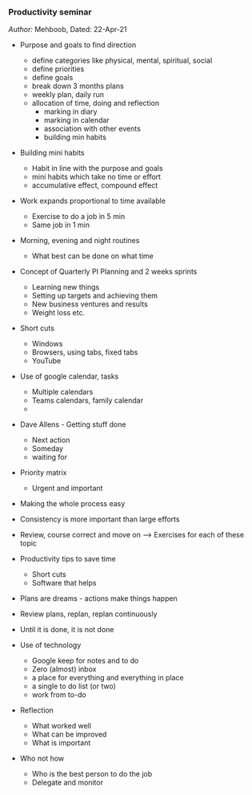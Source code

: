 ### Productivity seminar
_Author:_ Mehboob, Dated: 22-Apr-21

* Purpose and goals to find direction
    - define categories like physical, mental, spiritual, social
    - define priorities 
    - define goals 
    - break down 3 months plans
    - weekly plan, daily run
    - allocation of time, doing and reflection
        - marking in diary
        - marking in calendar
        - association with other events
        - building min habits

* Building mini habits
    - Habit in line with the purpose and goals
    - mini habits which take no time or effort
    - accumulative effect, compound effect

* Work expands proportional to time available
    - Exercise to do a job in 5 min
    - Same job in 1 min

* Morning, evening and night routines
    - What best can be done on what time

* Concept of Quarterly PI Planning and 2 weeks sprints
    - Learning new things
    - Setting up targets and achieving them
    - New business ventures and results
    - Weight loss etc.

* Short cuts 
    - Windows 
    - Browsers, using tabs, fixed tabs
    - YouTube

* Use of google calendar, tasks 
    - Multiple calendars
    - Teams calendars, family calendar
    - 

* Dave Allens - Getting stuff done
    - Next action 
    - Someday
    - waiting for

* Priority matrix 
    - Urgent and important

* Making the whole process easy 
* Consistency is more important than large efforts

* Review, course correct and move on
--> Exercises for each of these topic

* Productivity tips to save time
    - Short cuts
    - Software that helps 

* Plans are dreams - actions make things happen
* Review plans, replan, replan continuously 

* Until it is done, it is not done

* Use of technology 
    - Google keep for notes and to do
    - Zero (almost) inbox
    - a place for everything and everything in place
    - a single to do list (or two)
    - work from to-do

* Reflection 
    - What worked well 
    - What can be improved
    - What is important

* Who not how 
    - Who is the best person to do the job
    - Delegate and monitor

